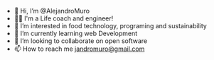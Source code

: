 - 👋 Hi, I’m @AlejandroMuro
- 🧑‍🎤 I'm a Life coach and engineer!
- 👀 I’m interested in food technology, programing and sustainability
- 🌱 I’m currently learning web Development
- 💞️ I’m looking to collaborate on open software
- 📫 How to reach me jandromuro@gmail.com

<!---
AlejandroMuro/AlejandroMuro is a ✨ special ✨ repository because its `README.md` (this file) appears on your GitHub profile.
You can click the Preview link to take a look at your changes.
--->
